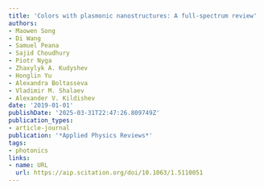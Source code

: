 ```yaml
---
title: 'Colors with plasmonic nanostructures: A full-spectrum review'
authors:
- Maowen Song
- Di Wang
- Samuel Peana
- Sajid Choudhury
- Piotr Nyga
- Zhaxylyk A. Kudyshev
- Honglin Yu
- Alexandra Boltasseva
- Vladimir M. Shalaev
- Alexander V. Kildishev
date: '2019-01-01'
publishDate: '2025-03-31T22:47:26.809749Z'
publication_types:
- article-journal
publication: '*Applied Physics Reviews*'
tags:
- photonics
links:
- name: URL
  url: https://aip.scitation.org/doi/10.1063/1.5110051
---
```

